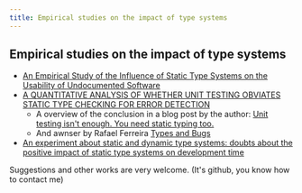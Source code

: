 ```yaml
---
title: Empirical studies on the impact of type systems
---
```



## Empirical studies on the impact of type systems ##


 * [An Empirical Study of the Influence of Static Type Systems on the Usability of Undocumented Software](http://pleiad.dcc.uchile.cl/papers/2012/mayerAl-oopsla2012.pdf)
 * [A QUANTITATIVE ANALYSIS OF WHETHER UNIT TESTING OBVIATES STATIC TYPE CHECKING FOR ERROR DETECTION](https://docs.google.com/file/d/0B5C1aVVb3qRONVhiNDBiNUw0am8/edit)
   * A overview of the conclusion in a blog post by the author: [Unit testing isn't enough. You need static typing too.](http://evanfarrer.blogspot.ca/2012/06/unit-testing-isnt-enough-you-need.html)
   * And awnser by Rafael Ferreira [Types and Bugs](http://blog.rafaelferreira.net/2012/07/types-and-bugs.html)
 * [An experiment about static and dynamic type systems: doubts about the positive impact of static type systems on development time](http://www.neverworkintheory.org/?p=432)

Suggestions and other works are very welcome. (It's github, you know how to contact me)